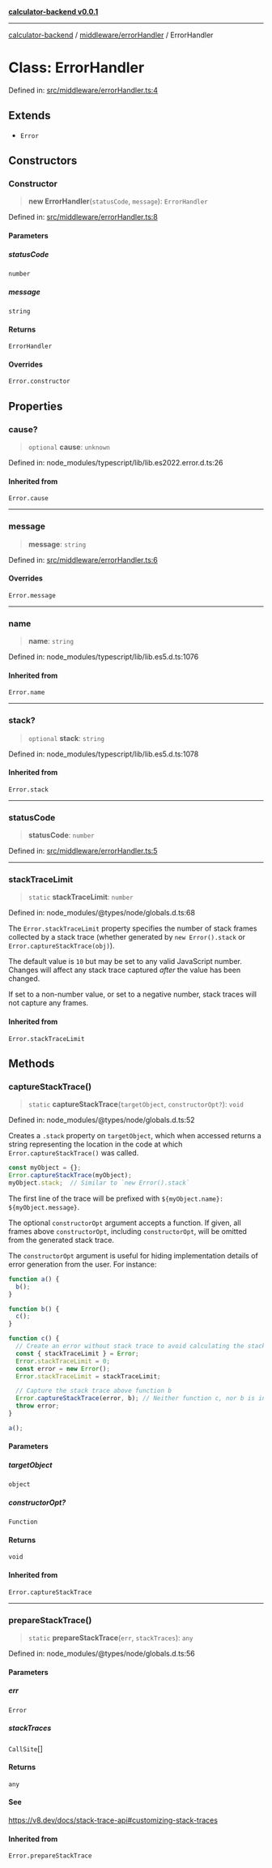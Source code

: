 [**calculator-backend v0.0.1**](../../../README.md)

***

[calculator-backend](../../../modules.md) / [middleware/errorHandler](../README.md) / ErrorHandler

# Class: ErrorHandler

Defined in: [src/middleware/errorHandler.ts:4](https://github.com/HessuRessu/calculator-backend/blob/9e0113add544d8bb9a8dd325db0bf2d995df2eea/src/middleware/errorHandler.ts#L4)

## Extends

- `Error`

## Constructors

### Constructor

> **new ErrorHandler**(`statusCode`, `message`): `ErrorHandler`

Defined in: [src/middleware/errorHandler.ts:8](https://github.com/HessuRessu/calculator-backend/blob/9e0113add544d8bb9a8dd325db0bf2d995df2eea/src/middleware/errorHandler.ts#L8)

#### Parameters

##### statusCode

`number`

##### message

`string`

#### Returns

`ErrorHandler`

#### Overrides

`Error.constructor`

## Properties

### cause?

> `optional` **cause**: `unknown`

Defined in: node\_modules/typescript/lib/lib.es2022.error.d.ts:26

#### Inherited from

`Error.cause`

***

### message

> **message**: `string`

Defined in: [src/middleware/errorHandler.ts:6](https://github.com/HessuRessu/calculator-backend/blob/9e0113add544d8bb9a8dd325db0bf2d995df2eea/src/middleware/errorHandler.ts#L6)

#### Overrides

`Error.message`

***

### name

> **name**: `string`

Defined in: node\_modules/typescript/lib/lib.es5.d.ts:1076

#### Inherited from

`Error.name`

***

### stack?

> `optional` **stack**: `string`

Defined in: node\_modules/typescript/lib/lib.es5.d.ts:1078

#### Inherited from

`Error.stack`

***

### statusCode

> **statusCode**: `number`

Defined in: [src/middleware/errorHandler.ts:5](https://github.com/HessuRessu/calculator-backend/blob/9e0113add544d8bb9a8dd325db0bf2d995df2eea/src/middleware/errorHandler.ts#L5)

***

### stackTraceLimit

> `static` **stackTraceLimit**: `number`

Defined in: node\_modules/@types/node/globals.d.ts:68

The `Error.stackTraceLimit` property specifies the number of stack frames
collected by a stack trace (whether generated by `new Error().stack` or
`Error.captureStackTrace(obj)`).

The default value is `10` but may be set to any valid JavaScript number. Changes
will affect any stack trace captured _after_ the value has been changed.

If set to a non-number value, or set to a negative number, stack traces will
not capture any frames.

#### Inherited from

`Error.stackTraceLimit`

## Methods

### captureStackTrace()

> `static` **captureStackTrace**(`targetObject`, `constructorOpt?`): `void`

Defined in: node\_modules/@types/node/globals.d.ts:52

Creates a `.stack` property on `targetObject`, which when accessed returns
a string representing the location in the code at which
`Error.captureStackTrace()` was called.

```js
const myObject = {};
Error.captureStackTrace(myObject);
myObject.stack;  // Similar to `new Error().stack`
```

The first line of the trace will be prefixed with
`${myObject.name}: ${myObject.message}`.

The optional `constructorOpt` argument accepts a function. If given, all frames
above `constructorOpt`, including `constructorOpt`, will be omitted from the
generated stack trace.

The `constructorOpt` argument is useful for hiding implementation
details of error generation from the user. For instance:

```js
function a() {
  b();
}

function b() {
  c();
}

function c() {
  // Create an error without stack trace to avoid calculating the stack trace twice.
  const { stackTraceLimit } = Error;
  Error.stackTraceLimit = 0;
  const error = new Error();
  Error.stackTraceLimit = stackTraceLimit;

  // Capture the stack trace above function b
  Error.captureStackTrace(error, b); // Neither function c, nor b is included in the stack trace
  throw error;
}

a();
```

#### Parameters

##### targetObject

`object`

##### constructorOpt?

`Function`

#### Returns

`void`

#### Inherited from

`Error.captureStackTrace`

***

### prepareStackTrace()

> `static` **prepareStackTrace**(`err`, `stackTraces`): `any`

Defined in: node\_modules/@types/node/globals.d.ts:56

#### Parameters

##### err

`Error`

##### stackTraces

`CallSite`[]

#### Returns

`any`

#### See

https://v8.dev/docs/stack-trace-api#customizing-stack-traces

#### Inherited from

`Error.prepareStackTrace`
